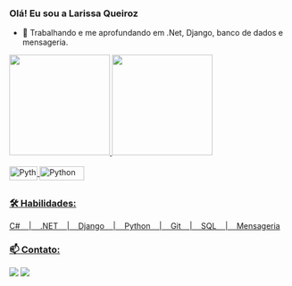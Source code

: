 ### Olá! Eu sou a Larissa Queiroz
- 🌱 Trabalhando e me aprofundando em .Net, Django, banco de dados e mensageria.

 <div>
  <a href="https://github.com/larisqueiroz">
  <img height="180em" src="https://github-readme-stats.vercel.app/api?username=larisqueiroz&show_icons=true&theme=dracula&include_all_commits=true&count_private=true"/>
  <img height="180em" src="https://github-readme-stats.vercel.app/api/top-langs/?username=larisqueiroz&layout=compact&langs_count=7&theme=dracula"/>
</div>
 
 <div style="display: inline_block"><br>
  <img align="center" alt="Python" height="25" width="50" src="https://img.shields.io/badge/sharp-00599C?style=for-the-badge&logo=c&logoColor=white">
  <img align="center" alt="Python" height="25" width="80" src="https://img.shields.io/badge/Python-3776AB?style=for-the-badge&logo=python&logoColor=white">
  
</div>
  
  ##
 
### 🛠 Habilidades:
  C#&nbsp;&nbsp;&nbsp;&nbsp;|&nbsp;&nbsp;&nbsp;&nbsp;.NET&nbsp;&nbsp;&nbsp;&nbsp;|&nbsp;&nbsp;&nbsp;&nbsp;Django&nbsp;&nbsp;&nbsp;&nbsp;|&nbsp;&nbsp;&nbsp;&nbsp;Python&nbsp;&nbsp;&nbsp;&nbsp;|&nbsp;&nbsp;&nbsp;&nbsp;Git&nbsp;&nbsp;&nbsp;&nbsp;|&nbsp;&nbsp;&nbsp;&nbsp;SQL&nbsp;&nbsp;&nbsp;&nbsp;|&nbsp;&nbsp;&nbsp;&nbsp;Mensageria
### 📫 Contato:

<div>
  <a href = "mailto:larissa.queiroz95@gmail.com"><img src="https://img.shields.io/badge/Gmail-D14836?style=for-the-badge&logo=gmail&logoColor=white" target="_blank"></a>
  <a href="https://www.linkedin.com/in/larissa-queiroz-190350115/" target="_blank"><img src="https://img.shields.io/badge/-LinkedIn-%230077B5?style=for-the-badge&logo=linkedin&logoColor=white" target="_blank"></a> 
  </div>
